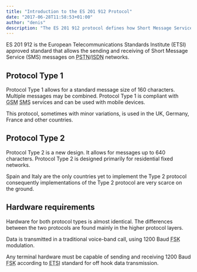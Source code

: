 ```yaml
---
title: "Introduction to the ES 201 912 Protocol"
date: "2017-06-28T11:58:53+01:00"
author: "denis"
description: "The ES 201 912 protocol defines how Short Message Service (SMS) messages will be sent to/from mobile and landline telephone networks."
---
```

ES 201 912 is the European Telecommunications Standards Institute (ETSI) approved standard that allows the sending and receiving of Short Message Service (SMS) messages on <acronym title="Public Switched Telephone Network">PSTN</acronym>/<acronym title="Integrated Services Digital Network">ISDN</acronym> networks.

## Protocol Type 1

Protocol Type 1 allows for a standard message size of 160 characters. Multiple messages may be combined. Protocol Type 1 is compliant with <acronym title="Global System for Mobile Communications">GSM</acronym> <acronym title="Short Message Service">SMS</acronym> services and can be used with mobile devices.

This protocol, sometimes with minor variations, is used in the UK, Germany, France and other countries.

## Protocol Type 2

Protocol Type 2 is a new design. It allows for messages up to 640 characters. Protocol Type 2 is designed primarily for residential fixed networks.

Spain and Italy are the only countries yet to implement the Type 2 protocol consequently implementations of the Type 2 protocol are very scarce on the ground.

## Hardware requirements

Hardware for both protocol types is almost identical. The differences between the two protocols are found mainly in the higher protocol layers.

Data is transmitted in a traditional voice-band call, using 1200 Baud <acronym title="Frequency Shift Key">FSK</acronym> modulation.

Any terminal hardware must be capable of sending and receiving 1200 Baud <acronym title="Frequency Shift Key">FSK</acronym> according to <acronym title="European Telecommunications Standards Institute">ETSI</acronym> standard for off hook data transmission.

